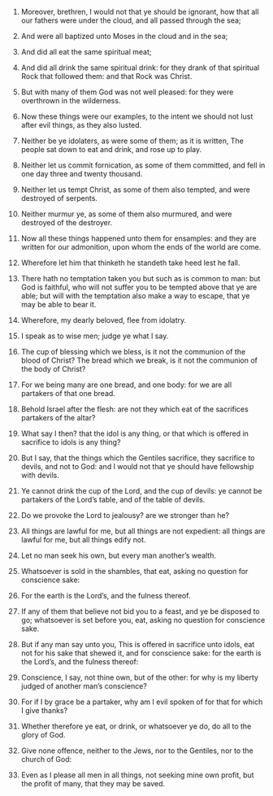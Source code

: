 1. Moreover, brethren, I would not that ye should be ignorant, how
that all our fathers were under the cloud, and all passed through the
sea;

2. And were all baptized unto Moses in the cloud and in the
sea;

3. And did all eat the same spiritual meat;

4. And did all
drink the same spiritual drink: for they drank of that spiritual Rock
that followed them: and that Rock was Christ.

5. But with many of them God was not well pleased: for they were
overthrown in the wilderness.

6. Now these things were our examples, to the intent we should not
lust after evil things, as they also lusted.

7. Neither be ye idolaters, as were some of them; as it is written,
The people sat down to eat and drink, and rose up to play.

8. Neither let us commit fornication, as some of them committed, and
fell in one day three and twenty thousand.

9. Neither let us tempt Christ, as some of them also tempted, and
were destroyed of serpents.

10. Neither murmur ye, as some of them also murmured, and were
destroyed of the destroyer.

11. Now all these things happened unto them for ensamples: and they
are written for our admonition, upon whom the ends of the world are
come.

12. Wherefore let him that thinketh he standeth take heed lest he
fall.

13. There hath no temptation taken you but such as is common to man:
but God is faithful, who will not suffer you to be tempted above that
ye are able; but will with the temptation also make a way to escape,
that ye may be able to bear it.

14. Wherefore, my dearly beloved, flee from idolatry.

15. I speak as to wise men; judge ye what I say.

16. The cup of blessing which we bless, is it not the communion of
the blood of Christ? The bread which we break, is it not the communion
of the body of Christ?

17. For we being many are one bread, and one
body: for we are all partakers of that one bread.

18. Behold Israel after the flesh: are not they which eat of the
sacrifices partakers of the altar?

19. What say I then? that the
idol is any thing, or that which is offered in sacrifice to idols is
any thing?

20. But I say, that the things which the Gentiles
sacrifice, they sacrifice to devils, and not to God: and I would not
that ye should have fellowship with devils.

21. Ye cannot drink the cup of the Lord, and the cup of devils: ye
cannot be partakers of the Lord’s table, and of the table of devils.

22. Do we provoke the Lord to jealousy? are we stronger than he?

23. All things are lawful for me, but all things are not expedient:
all things are lawful for me, but all things edify not.

24. Let no man seek his own, but every man another’s wealth.

25. Whatsoever is sold in the shambles, that eat, asking no question
for conscience sake:

26. For the earth is the Lord’s, and the
fulness thereof.

27. If any of them that believe not bid you to a feast, and ye be
disposed to go; whatsoever is set before you, eat, asking no question
for conscience sake.

28. But if any man say unto you, This is offered in sacrifice unto
idols, eat not for his sake that shewed it, and for conscience sake:
for the earth is the Lord’s, and the fulness thereof:

29. Conscience, I say, not thine own, but of the other: for why is my
liberty judged of another man’s conscience?

30. For if I by grace
be a partaker, why am I evil spoken of for that for which I give
thanks?

31. Whether therefore ye eat, or drink, or whatsoever ye
do, do all to the glory of God.

32. Give none offence, neither to the Jews, nor to the Gentiles, nor
to the church of God:

33. Even as I please all men in all things,
not seeking mine own profit, but the profit of many, that they may be
saved.